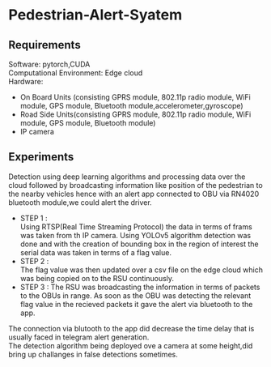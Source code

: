 # Pedestrian-Alert-Syatem

## Requirements

Software: pytorch,CUDA  
Computational Environment: Edge cloud  
Hardware:  
* On Board Units (consisting GPRS module, 802.11p radio module, WiFi module, GPS module, Bluetooth module,accelerometer,gyroscope)  
* Road Side Units(consisting GPRS module, 802.11p radio module, WiFi module, GPS module, Bluetooth module)  
* IP camera            
 
## Experiments

Detection using deep learning algorithms and processing data over the cloud followed by broadcasting information like position of the pedestrian to the nearby vehicles hence with an alert app connected to OBU via RN4020 bluetooth module,we could alert the driver.
* STEP 1 :     
Using RTSP(Real Time Streaming Protocol) the data in terms of frams was taken from th IP camera. Using YOLOv5 algorithm detection was done and with the creation of bounding box in the region of interest the serial data was taken in terms of a flag value. 
* STEP 2 :   
The flag value was then updated over a csv file on the edge cloud which was being copied on to the RSU continuously. 
* STEP 3 :
The RSU was broadcasting the information in terms of packets to the OBUs in range. As soon as the OBU was detecting the relevant flag value in the recieved packets it gave the alert via bluetooth to the app.   
 

The connection via blutooth to the app did decrease the time delay that is usually faced in telegram alert generation.  
The detection algorithm being deployed ove a camera at some height,did bring up challanges in false detections sometimes. 

